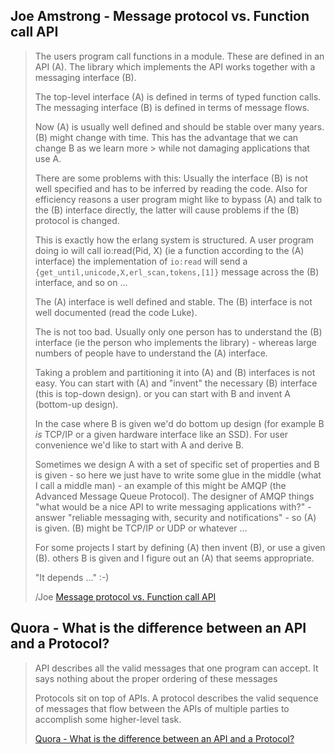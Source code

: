 ## Joe Amstrong - Message protocol vs. Function call API

> The users program call functions in a module. These are defined in an API (A).
> The library which implements the API works together with a messaging interface (B).
>
> The top-level interface (A) is defined in terms of typed function calls.
> The messaging interface (B) is defined in terms of message flows.
>
> Now (A) is usually well defined and should be stable over many years.
> (B) might change with time. This has the advantage that we can change B 
> as we learn more > while not damaging applications that use A.
> 
> There are some problems with this: Usually the interface (B) is not
> well specified and has to be inferred by reading the code. Also for efficiency 
> reasons a user program might like to bypass (A) and talk to the (B) interface 
> directly, the latter will cause problems if the (B) protocol is changed.
> 
> This is exactly how the erlang system is structured. A user program doing io
> will call io:read(Pid, X) (ie a function according to the (A) interface) the
> implementation of `io:read` will send a `{get_until,unicode,X,erl_scan,tokens,[1]}` 
> message across the (B) interface, and so on ...
> 
> The (A) interface is well defined and stable. The (B) interface is not
> well documented (read the code Luke).
> 
> The is not too bad. Usually only one person has to understand the (B)
> interface (ie the person who implements the library) - whereas large
> numbers of people have to understand the (A) interface.
> 
> Taking a problem and partitioning it into (A) and (B) interfaces is
> not easy. You can start with (A) and "invent" the necessary (B)
> interface (this is top-down design). or you can start with
> B and invent A (bottom-up design).
> 
> In the case where B is given we'd do bottom up design (for example B
> *is* TCP/IP or a given hardware interface like an SSD). For user
> convenience we'd like to start with A and derive B.
> 
> Sometimes we design A with a set of specific set of properties and B
> is given - so here we just have to write some glue in the middle (what I call a middle
> man) - an example of this might be AMQP (the Advanced Message Queue Protocol). 
> The designer of AMQP things "what would be a nice API to write messaging applications
> with?" - answer "reliable messaging with, security and notifications" - so (A) is
> given. (B) might be TCP/IP or UDP or whatever ...
> 
> For some projects I start by defining (A) then invent (B), or use a given (B). 
> others B is given and I figure out an (A) that seems appropriate.
> 
> "It depends ..." :-)
> 
> /Joe
> [Message protocol vs. Function call API](http://erlang.org/pipermail/erlang-questions/2009-October/046794.html)

## Quora - What is the difference between an API and a Protocol?

> API describes all the valid messages that one program can accept. It says nothing about 
> the proper ordering of these messages
>
> Protocols sit on top of APIs. A protocol describes the valid sequence of messages that 
> flow between the APIs of multiple parties to accomplish some higher-level task.
>
> [Quora - What is the difference between an API and a Protocol?](https://www.quora.com/What-is-the-difference-between-an-API-and-a-Protocol)
